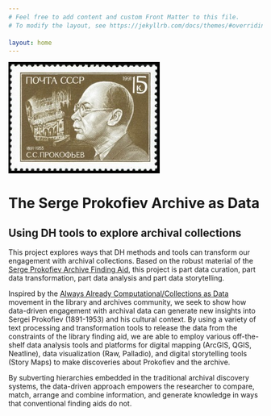 ```yaml
---
# Feel free to add content and custom Front Matter to this file.
# To modify the layout, see https://jekyllrb.com/docs/themes/#overriding-theme-defaults

layout: home
---
```

![Prokofiev Image](img/ProkStamp.jpeg)

# The Serge Prokofiev Archive as Data 

## Using DH tools to explore archival collections

This project explores ways that DH methods and tools can transform our engagement with archival collections. Based on the robust material of the [Serge Prokofiev Archive Finding Aid](https://findingaids.library.columbia.edu/ead/nnc-rb/ldpd_10815449/summary), this project is part data curation, part data transformation, part data analysis and part data storytelling.
 
Inspired by the [Always Already Computational/Collections as Data](https://collectionsasdata.github.io/) movement in the library and archives community, we seek to show how data-driven engagement with archival data can generate new insights into Sergei Prokofiev (1891-1953) and his cultural context. By using a variety of text processing and transformation tools to release the data from the constraints of the library finding aid, we are able to employ various off-the-shelf data analysis tools and platforms for digital mapping (ArcGIS, QGIS, Neatline), data visualization (Raw, Palladio), and digital storytelling tools (Story Maps) to make discoveries about Prokofiev and the archive. 
 
By subverting hierarchies embedded in the traditional archival discovery systems, the data-driven approach empowers the researcher to compare, match, arrange and combine information, and generate knowledge in ways that conventional finding aids do not.

